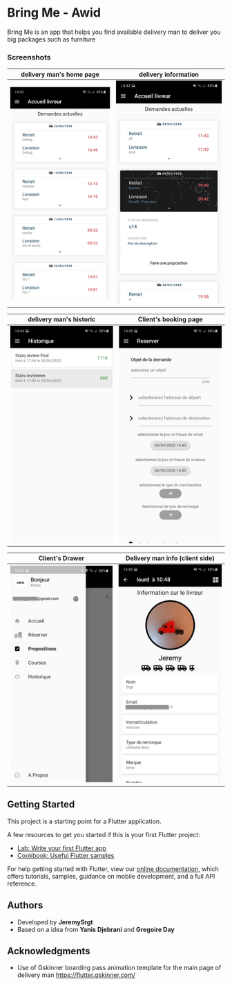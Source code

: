 # Bring Me - Awid

Bring Me is an app that helps you find available delivery man to deliver you big packages such as furniture

### Screenshots

delivery man's home page             |  delivery information
:-------------------------:|:-------------------------:
![](assets/git_images/Screenshot_20200904-144317.jpg)  |  ![](assets/git_images/Screenshot_20200904-144339.jpg)


delivery man's historic            |  Client's booking page
:-------------------------:|:-------------------------:
![](assets/git_images/Screenshot_20200904-144415.jpg)  |  ![](assets/git_images/Screenshot_20200904-144509.jpg)


Client's Drawer          |  Delivery man info (client side)
:-------------------------:|:-------------------------:
![](assets/git_images/Screenshot_20200904-144520.jpg)  |  ![](assets/git_images/Screenshot_20200904-144818.jpg)






## Getting Started

This project is a starting point for a Flutter application.

A few resources to get you started if this is your first Flutter project:

- [Lab: Write your first Flutter app](https://flutter.dev/docs/get-started/codelab)
- [Cookbook: Useful Flutter samples](https://flutter.dev/docs/cookbook)

For help getting started with Flutter, view our
[online documentation](https://flutter.dev/docs), which offers tutorials,
samples, guidance on mobile development, and a full API reference.


## Authors

* Developed by **JeremySrgt**
* Based on a idea from **Yanis Djebrani** and **Gregoire Day**



## Acknowledgments

* Use of Gskinner boarding pass animation template for the main page of delivery man 
https://flutter.gskinner.com/



